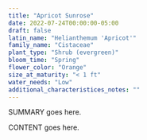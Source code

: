 ```yaml
---
title: "Apricot Sunrose"
date: 2022-07-24T00:00:00-05:00
draft: false
latin_name: "Helianthemum 'Apricot'"
family_name: "Cistaceae"
plant_type: "Shrub (evergreen)"
bloom_time: "Spring"
flower_color: "Orange"
size_at_maturity: "< 1 ft"
water_needs: "Low"
additional_characteristices_notes: ""
---
```


SUMMARY goes here.

<!--more-->

CONTENT goes here.